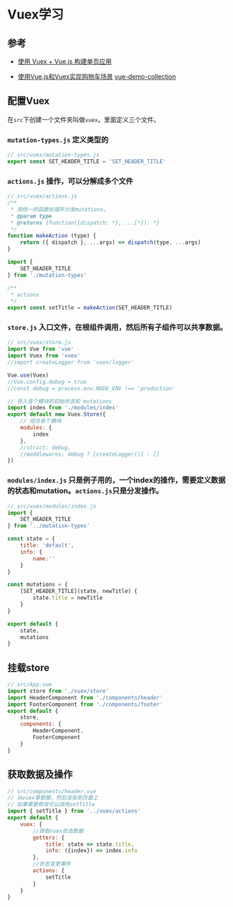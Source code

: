 # Vuex学习


## 参考
- [使用 Vuex + Vue.js 构建单页应用](https://segmentfault.com/a/1190000005891026)

- [使用Vue.js和Vuex实现购物车场景](https://segmentfault.com/a/1190000005780326)
    [vue-demo-collection](https://github.com/xiaoluoboding/vue-demo-collection)

## 配置Vuex
在`src`下创建一个文件夹叫做`vuex`。里面定义三个文件。
### `mutation-types.js` 定义类型的

```js
// src/vuex/mutation-types.js
export const SET_HEADER_TITLE = 'SET_HEADER_TITLE'
```

### `actions.js` 操作，可以分解成多个文件

```js
// src/vuex/actions.js
/**
 * 用统一的函数处理并分发mutations。
 * @param type
 * @returns {function({dispatch: *}, ...[*]): *}
 */
function makeAction (type) {
    return ({ dispatch }, ...args) => dispatch(type, ...args)
}

import {
    SET_HEADER_TITLE
} from './mutation-types'

/**
 * actions
 */
export const setTitle = makeAction(SET_HEADER_TITLE)
```

### `store.js` 入口文件，在根组件调用，然后所有子组件可以共享数据。

```js
// src/vuex/store.js
import Vue from 'vue'
import Vuex from 'vuex'
//import createLogger from 'vuex/logger'

Vue.use(Vuex)
//Vue.config.debug = true
//const debug = process.env.NODE_ENV !== 'production'

// 导入各个模块的初始状态和 mutations
import index from './modules/index'
export default new Vuex.Store({
    // 组合各个模块
    modules: {
        index
    },
    //strict: debug,
    //moddlewares: debug ? [createLogger()] : []
})
```

### `modules/index.js` 只是例子用的，一个index的操作，需要定义数据的状态和mutation。`actions.js`只是分发操作。
```js
// src/vuex/modules/index.js
import {
    SET_HEADER_TITLE
} from '../mutation-types'

const state = {
    title: 'default',
    info: {
        name:''
    }
}

const mutations = {
    [SET_HEADER_TITLE](state, newTitle) {
        state.title = newTitle
    }
}

export default {
    state,
    mutations
}
```

## 挂载store
```js
// src/App.vue
import store from './vuex/store'
import HeaderComponent from './components/header'
import FooterComponent from './components/footer'
export default {
    store,
    components: {
        HeaderComponent,
        FooterComponent
    }
}
```

## 获取数据及操作
```js
// src/components/header.vue
// 从vuex拿数据，然后渲染到页面上
// 如果需要修改可以调用setTitle
import { setTitle } from '../vuex/actions'
export default {
    vuex: {
        //获取vuex状态数据
        getters: {
            title: state => state.title,
            info: ({index}) => index.info
        },
        //状态变更事件
        actions: {
            setTitle
        }
    }
}
```